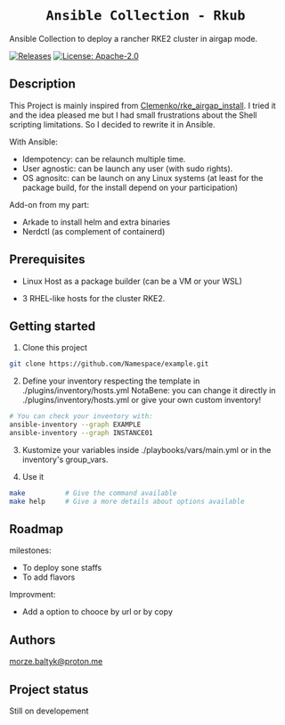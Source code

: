 <h1 style="text-align: center;"><code> Ansible Collection - Rkub  </code></h1>

Ansible Collection to deploy a rancher RKE2 cluster in airgap mode.

[![Releases](https://img.shields.io/github/release/MozeBaltyk/rkub)](https://github.com/MozeBaltyk/rkub/releases)
[![License: Apache-2.0](https://img.shields.io/badge/License-Apache%202.0-green.svg)](https://opensource.org/licenses/Apache-2.0/)

## Description

This Project is mainly inspired from [Clemenko/rke_airgap_install](https://github.com/clemenko/rke_airgap_install/blob/main/air_gap_all_the_things.sh). 
I tried it and the idea pleased me but I had small frustrations about the Shell scripting limitations. So I decided to rewrite it in Ansible.  

With Ansible:
- Idempotency: can be relaunch multiple time. 
- User agnostic: can be launch any user (with sudo rights). 
- OS agnositc: can be launch on any Linux systems (at least for the package build, for the install depend on your participation)

Add-on from my part:
- Arkade to install helm and extra binaries
- Nerdctl (as complement of containerd) 


## Prerequisites

* Linux Host as a package builder (can be a VM or your WSL)

* 3 RHEL-like hosts for the cluster RKE2.

## Getting started

1. Clone this project
```sh
git clone https://github.com/Namespace/example.git 
```

2. Define your inventory respecting the template in ./plugins/inventory/hosts.yml
   NotaBene: you can change it directly in ./plugins/inventory/hosts.yml or give your own custom inventory!

```sh
# You can check your inventory with:
ansible-inventory --graph EXAMPLE
ansible-inventory --graph INSTANCE01
```

3. Kustomize your variables inside ./playbooks/vars/main.yml or in the inventory's group_vars.

4. Use it
```sh
make          # Give the command available
make help     # Give a more details about options available
```

## Roadmap
milestones:
- To deploy sone staffs
- To add flavors

Improvment:
- Add a option to chooce by url or by copy

## Authors
morze.baltyk@proton.me

## Project status
Still on developement
